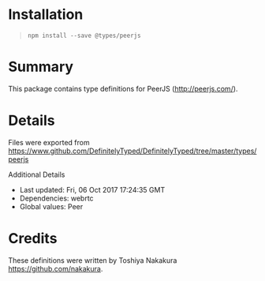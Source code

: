 # Installation
> `npm install --save @types/peerjs`

# Summary
This package contains type definitions for PeerJS (http://peerjs.com/).

# Details
Files were exported from https://www.github.com/DefinitelyTyped/DefinitelyTyped/tree/master/types/peerjs

Additional Details
 * Last updated: Fri, 06 Oct 2017 17:24:35 GMT
 * Dependencies: webrtc
 * Global values: Peer

# Credits
These definitions were written by Toshiya Nakakura <https://github.com/nakakura>.
